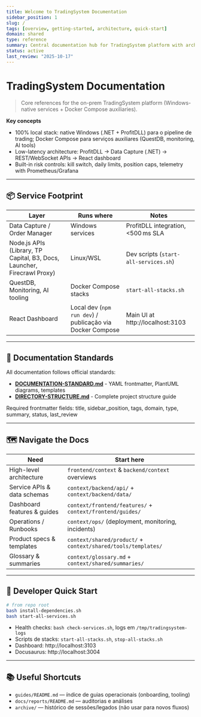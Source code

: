 ```yaml
---
title: Welcome to TradingSystem Documentation
sidebar_position: 1
slug: /
tags: [overview, getting-started, architecture, quick-start]
domain: shared
type: reference
summary: Central documentation hub for TradingSystem platform with architecture overview and navigation guide
status: active
last_review: "2025-10-17"
---
```


# TradingSystem Documentation

> Core references for the on-prem TradingSystem platform (Windows-native services + Docker Compose auxiliaries).

**Key concepts**
- 100% local stack: native Windows (.NET + ProfitDLL) para o pipeline de trading; Docker Compose para serviços auxiliares (QuestDB, monitoring, AI tools)
- Low-latency architecture: ProfitDLL → Data Capture (.NET) → REST/WebSocket APIs → React dashboard
- Built-in risk controls: kill switch, daily limits, position caps, telemetry with Prometheus/Grafana

---

## 📦 Service Footprint

| Layer | Runs where | Notes |
|-------|------------|-------|
| Data Capture / Order Manager | Windows services | ProfitDLL integration, &lt;500 ms SLA |
| Node.js APIs (Library, TP Capital, B3, Docs, Launcher, Firecrawl Proxy) | Linux/WSL | Dev scripts (`start-all-services.sh`) |
| QuestDB, Monitoring, AI tooling | Docker Compose stacks | `start-all-stacks.sh` |
| React Dashboard | Local dev (`npm run dev`) / publicação via Docker Compose | Main UI at http://localhost:3103 |

---

## 📐 Documentation Standards

All documentation follows official standards:
- **[DOCUMENTATION-STANDARD.md](https://github.com/marceloterra/TradingSystem/blob/main/docs/DOCUMENTATION-STANDARD.md)** - YAML frontmatter, PlantUML diagrams, templates
- **[DIRECTORY-STRUCTURE.md](https://github.com/marceloterra/TradingSystem/blob/main/docs/DIRECTORY-STRUCTURE.md)** - Complete project structure guide

Required frontmatter fields: title, sidebar_position, tags, domain, type, summary, status, last_review

---

## 🗺️ Navigate the Docs

| Need | Start here |
|------|------------|
| High-level architecture | `frontend/context` & `backend/context` overviews |
| Service APIs & data schemas | `context/backend/api/` + `context/backend/data/` |
| Dashboard features & guides | `context/frontend/features/` + `context/frontend/guides/` |
| Operations / Runbooks | `context/ops/` (deployment, monitoring, incidents) |
| Product specs & templates | `context/shared/product/` + `context/shared/tools/templates/` |
| Glossary & summaries | `context/glossary.md` + `context/shared/summaries/` |

---

## 🚀 Developer Quick Start

```bash
# from repo root
bash install-dependencies.sh
bash start-all-services.sh
```

- Health checks: `bash check-services.sh`, logs em `/tmp/tradingsystem-logs`
- Scripts de stacks: `start-all-stacks.sh`, `stop-all-stacks.sh`
- Dashboard: http://localhost:3103
- Docusaurus: http://localhost:3004

---

## 📚 Useful Shortcuts

- `guides/README.md` — índice de guias operacionais (onboarding, tooling)
- `docs/reports/README.md` — auditorias e análises
- `archive/` — histórico de sessões/legados (não usar para novos fluxos)
